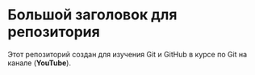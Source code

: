# Большой заголовок для репозитория
Этот репозиторий создан для изучения Git и GitHub в курсе по Git на канале (**YouTube**).
